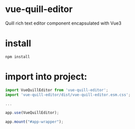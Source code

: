 # vue-quill-editor
Quill rich text editor component encapsulated with Vue3


# install

    npm install

# import into project:

```javascript
import VueQuillEditor from 'vue-quill-editor';
import 'vue-quill-editor/dist/vue-quill-editor.esm.css';

...

app.use(VueQuillEditor);

app.mount("#app-wrapper");

```

